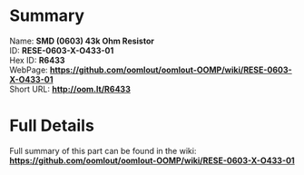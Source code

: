 
Summary
=================
  
Name: __SMD (0603) 43k Ohm Resistor__    
ID: __RESE-0603-X-O433-01__   
Hex ID: __R6433__   
WebPage: __https://github.com/oomlout/oomlout-OOMP/wiki/RESE-0603-X-O433-01__   
Short URL: __http://oom.lt/R6433__   

Full Details
==========================
Full summary of this part can be found in the wiki:   
__https://github.com/oomlout/oomlout-OOMP/wiki/RESE-0603-X-O433-01__    

